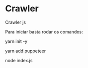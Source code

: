 # Crawler
Crawler js

Para iniciar basta rodar os comandos:

 <p>yarn init -y </p>
 <p> yarn add puppeteer </p>
  <p>node index.js </p>
